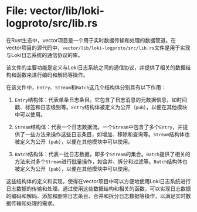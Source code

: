 # File: vector/lib/loki-logproto/src/lib.rs

在Rust生态中，vector项目是一个用于实时数据传输和处理的数据管道。在vector项目的源代码中，`vector/lib/loki-logproto/src/lib.rs`文件是用于实现与Loki日志系统的通信协议的库。

该文件的主要功能是定义与Loki日志系统之间的通信协议，并提供了相关的数据结构和函数来进行编码和解码等操作。

在该文件中，`Entry`、`Stream`和`Batch`这几个结构体分别具有以下作用：

1. `Entry`结构体：代表单条日志条目。它包含了日志消息的元数据信息，如时间戳、标签和日志级别等。`Entry`结构体被定义为公开（`pub`），以便在其他模块中可以使用。

2. `Stream`结构体：代表一个日志数据流。一个`Stream`中包含了多个`Entry`，并提供了一些方法来操作这些日志条目，如增加、移除和查询等。`Stream`结构体也被定义为公开（`pub`），以便在其他模块中可以使用。

3. `Batch`结构体：代表一批日志数据，即多个`Stream`的集合。`Batch`提供了相关的方法来对多个`Stream`进行批量操作，如合并、拆分和过滤等。`Batch`结构体也被定义为公开（`pub`），以便在其他模块中可以使用。

这些结构体的定义和实现，使得在vector项目中可以方便地使用Loki日志系统进行日志数据的传输和处理。通过使用这些数据结构和相关的函数，可以实现日志数据的编码和解码、添加和删除日志条目、合并和拆分日志数据等操作，以满足实时数据传输和处理的需求。

